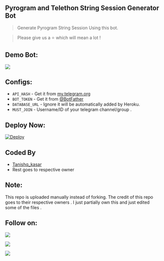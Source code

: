 ## Pyrogram and Telethon String Session Generator Bot 
> Generate Pyrogram String Session Using this bot.

> Please give us a ⭐ which will mean a lot !

## Demo Bot:
<a href="https://t.me/Session_String_Generate_bot"><img src="https://img.shields.io/badge/Telegram-Bot-blue.svg?logo=telegram"></a>

## Configs:
- `API_HASH` - Get it from [my.telegram.org](https://my.telegram.org/auth)
- `BOT_TOKEN` - Get it from [@BotFather](https://t.me/BotFather)
- `DATABASE_URL` - Ignore it will be automatically added by Heroku.
- `MUST_JOIN` - Username/ID of your telegram channel/group .

## Deploy Now: 
[![Deploy](https://www.herokucdn.com/deploy/button.svg)](https://heroku.com/deploy?template=https://github.com/Tanishqkasar19/string-session-generator)


## Coded By
- [Tanishq_kasar](https://github.com/Tanishqkasar19)
- Rest goes to respective owner

## Note:
This repo is uploaded manually instead of forking. The credit of this repo goes to their respective owners . I just partially own this and just edited some of the files .

## Follow on:
<p align="left">
<a href="https://github.com/Tanishqkasar19"><img src="https://img.shields.io/badge/GitHub-Follow%20on%20GitHub-inactive.svg?logo=github"></a>
</p>
<p align="left">
<a href="https://t.me/tanishq_kasar"><img src="https://img.shields.io/badge/Telegram-Message%20on%20Telegram-blue.svg?logo=telegram"></a>
</p>
<p align="left">
<a href="https://instagram.com/tanishq_kasar"><img src="https://img.shields.io/badge/Instagram-Follow%20on%20Instagram-important.svg?logo=instagram"></a>
</p>
